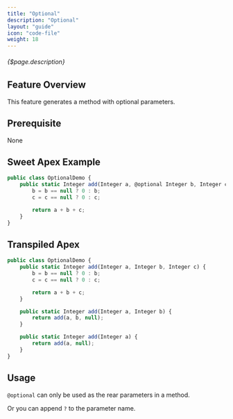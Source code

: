 ```yaml
---
title: "Optional"
description: "Optional"
layout: "guide"
icon: "code-file"
weight: 18
---
```


###### {$page.description}

<article id="1">

## Feature Overview

This feature generates a method with optional parameters.

</article>

<article id="2">

## Prerequisite

None

</article>

<article id="3">

## Sweet Apex Example

```javascript
public class OptionalDemo {
    public static Integer add(Integer a, @optional Integer b, Integer c?) {
        b = b == null ? 0 : b;
        c = c == null ? 0 : c;

        return a + b + c;
    }
}
```

</article>

<article id="4">

## Transpiled Apex

```javascript
public class OptionalDemo {
    public static Integer add(Integer a, Integer b, Integer c) {
        b = b == null ? 0 : b;
        c = c == null ? 0 : c;

        return a + b + c;
    }

    public static Integer add(Integer a, Integer b) {
        return add(a, b, null);
    }

    public static Integer add(Integer a) {
        return add(a, null);
    }
}
```

</article>

<article id="5">

## Usage

`@optional` can only be used as the rear parameters in a method.

Or you can append `?` to the parameter name.

</article>
